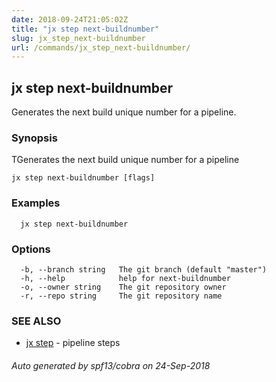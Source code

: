 ```yaml
---
date: 2018-09-24T21:05:02Z
title: "jx step next-buildnumber"
slug: jx_step_next-buildnumber
url: /commands/jx_step_next-buildnumber/
---
```

## jx step next-buildnumber

Generates the next build unique number for a pipeline.

### Synopsis

TGenerates the next build unique number for a pipeline

```
jx step next-buildnumber [flags]
```

### Examples

```
  jx step next-buildnumber
```

### Options

```
  -b, --branch string   The git branch (default "master")
  -h, --help            help for next-buildnumber
  -o, --owner string    The git repository owner
  -r, --repo string     The git repository name
```

### SEE ALSO

* [jx step](/commands/jx_step/)	 - pipeline steps

###### Auto generated by spf13/cobra on 24-Sep-2018
